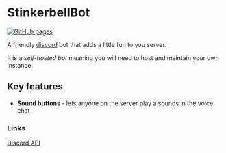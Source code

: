 StinkerbellBot
================
[![GitHub pages](https://github.com/jbbakeng/StinkerbellBot/actions/workflows/pages.yml/badge.svg?branch=main)](https://github.com/jbbakeng/StinkerbellBot/actions/workflows/pages.yml)

A friendly [discord](https://discord.com/) bot that adds a little fun to you server.

It is a *self-hosted bot* meaning you will need to host and maintain your own instance.

## Key features

* **Sound buttons** - lets anyone on the server play a sounds in the voice chat 

### Links

[Discord API](https://discordpy.readthedocs.io/en/latest/api.html)
